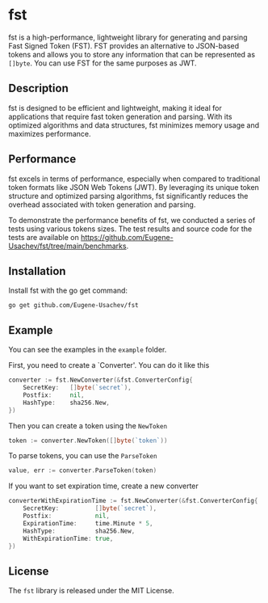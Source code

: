# fst

fst is a high-performance, lightweight library for generating and parsing Fast Signed Token (FST). 
FST provides an alternative to JSON-based tokens and allows you to store any information that can be 
represented as `[]byte`. You can use FST for the same purposes as JWT.

## Description

fst is designed to be efficient and lightweight, making it ideal for applications that require fast token generation
and parsing. With its optimized algorithms and data structures, fst minimizes memory usage and maximizes performance.

## Performance

fst excels in terms of performance, especially when compared to traditional token formats like JSON Web Tokens (JWT).
By leveraging its unique token structure and optimized parsing algorithms, fst significantly reduces the overhead
associated with token generation and parsing.

To demonstrate the performance benefits of fst, we conducted a series of tests using various tokens sizes.
The test results and source code for the tests are available on https://github.com/Eugene-Usachev/fst/tree/main/benchmarks.

## Installation

Install fst with the go get command:

`go get github.com/Eugene-Usachev/fst`

## Example

You can see the examples in the `example` folder.

First, you need to create a `Converter'. You can do it like this

```go
converter := fst.NewConverter(&fst.ConverterConfig{
    SecretKey:   []byte(`secret`),
    Postfix:     nil,
    HashType:    sha256.New,
})
```

Then you can create a token using the `NewToken`

```go
token := converter.NewToken([]byte(`token`))
```

To parse tokens, you can use the `ParseToken`

```go
value, err := converter.ParseToken(token)
```

If you want to set expiration time, create a new converter

```go
converterWithExpirationTime := fst.NewConverter(&fst.ConverterConfig{
    SecretKey:          []byte(`secret`),
    Postfix:            nil,
    ExpirationTime:     time.Minute * 5,
    HashType:           sha256.New,
    WithExpirationTime: true,
})
```
## License

The `fst` library is released under the MIT License.
